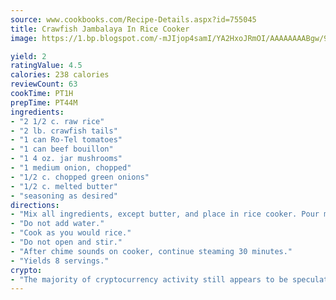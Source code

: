 ```yaml
---
source: www.cookbooks.com/Recipe-Details.aspx?id=755045
title: Crawfish Jambalaya In Rice Cooker
image: https://1.bp.blogspot.com/-mJIjop4samI/YA2HxoJRmOI/AAAAAAAABgw/9Q6cN5purxQQ0M3111-VxRXtHYk4x987wCLcBGAsYHQ/s320/19.png

yield: 2
ratingValue: 4.5
calories: 238 calories
reviewCount: 63
cookTime: PT1H
prepTime: PT44M
ingredients:
- "2 1/2 c. raw rice"
- "2 lb. crawfish tails"
- "1 can Ro-Tel tomatoes"
- "1 can beef bouillon"
- "1 4 oz. jar mushrooms"
- "1 medium onion, chopped"
- "1/2 c. chopped green onions"
- "1/2 c. melted butter"
- "seasoning as desired"
directions:
- "Mix all ingredients, except butter, and place in rice cooker. Pour melted butter over all."
- "Do not add water."
- "Cook as you would rice."
- "Do not open and stir."
- "After chime sounds on cooker, continue steaming 30 minutes."
- "Yields 8 servings."
crypto:
- "The majority of cryptocurrency activity still appears to be speculative."
---
```

